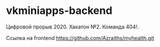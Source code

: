# vkminiapps-backend
Цифровой прорыв 2020. Хакатон №2. Команда 404!.

Ссылка на frontend
https://github.com/Azraiths/myhealth.git

